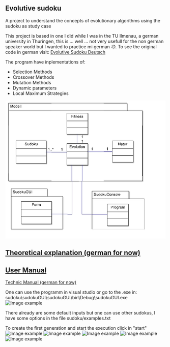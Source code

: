 ## Evolutive sudoku

A project to understand the concepts of evolutionary algorithms using the sudoku as study case

This project is based in one I did while I was in the TU Ilmenau, a german university in Thuringen, this is ... well ... not very usefull for the non german speaker world but I wanted to practice mi german :D. To see the original code in german visit:
[Evolutive Sudoku Deutsch](http://sebasgverde.github.io/EvolutiveSudokuDeutsch/)

The program have inplementations of:
- Selection Methods
- Crossover Methods
- Mutation Methods
- Dynamic parameters
- Local Maximum Strategies

![Class Diagram](https://raw.githubusercontent.com/sebasgverde/evolutiveSudoku/master/Dokumentation/classDiagram.png)

[Theoretical explanation (german for now)](https://github.com/sebasgverde/evolutiveSudoku/blob/master/sudokuFolie.pptx)
-
[User Manual](https://github.com/sebasgverde/evolutiveSudoku/blob/master/Dokumentation/userManual.pdf)
-
[Technic Manual (german for now)](https://github.com/sebasgverde/evolutiveSudoku/tree/master/Dokumentation/Technisches%20Doku)

One can use the programm in visual studio or go to the .exe in:
sudoku\sudokuGUI\sudokuGUI\bin\Debug\sudokuGUI.exe
![Image example](http://sebasgverde.github.io/EvolutiveSudoku/images/1.png)

There already are some default inputs but one can use other sudokus, I have some options in the file sudoku/examples.txt 

To create the first generation and start the execution click in "start"
![Image example](http://sebasgverde.github.io/EvolutiveSudoku/images/2.png)
![Image example](http://sebasgverde.github.io/EvolutiveSudoku/images/3.png)
![Image example](http://sebasgverde.github.io/EvolutiveSudoku/images/4.png)
![Image example](http://sebasgverde.github.io/EvolutiveSudoku/images/5.png)
![Image example](http://sebasgverde.github.io/EvolutiveSudoku/images/6.png)
